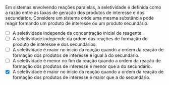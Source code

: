 Em sistemas envolvendo reações paralelas, a seletividade é definida como a razão entre as taxas de geração dos produtos de interesse e dos secundários. Considere um sistema onde uma mesma substância pode reagir formando um produto de interesse ou um produto secundário.

- [ ] A seletividade independe da concentração inicial de reagente.
- [ ] A seletividade independe da ordem das reações de formação do produto de interesse e dos secundários.
- [ ] A seletividade é maior no início da reação quando a ordem da reação de formação dos produtos de interesse é igual à do secundário.
- [ ] A seletividade é menor no fim da reação quando a ordem da reação de formação dos produtos de interesse é menor que a do secundário.
- [x] A seletividade é maior no início da reação quando a ordem da reação de formação dos produtos de interesse é maior que a do secundário.
